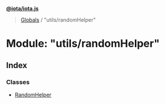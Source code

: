 **[@iota/iota.js](../README.md)**

> [Globals](../README.md) / "utils/randomHelper"

# Module: "utils/randomHelper"

## Index

### Classes

* [RandomHelper](../classes/_utils_randomhelper_.randomhelper.md)
